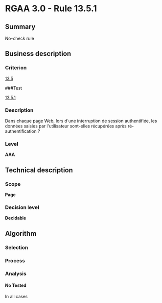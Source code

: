 # RGAA 3.0 -  Rule 13.5.1

## Summary

No-check rule

## Business description

### Criterion

[13.5](http://disic.github.io/rgaa_referentiel_en/RGAA3.0_Criteria_English_version_v1.html#crit-13-5)

###Test

[13.5.1](http://disic.github.io/rgaa_referentiel_en/RGAA3.0_Criteria_English_version_v1.html#test-13-5-1)

### Description

Dans chaque page Web, lors d'une interruption de session authentifi&eacute;e, les donn&eacute;es saisies par l'utilisateur sont-elles r&eacute;cup&eacute;r&eacute;es apr&egrave;s r&eacute;-authentification ?

### Level

**AAA**

## Technical description

### Scope

**Page**

### Decision level

**Decidable**

## Algorithm

### Selection

### Process

### Analysis

#### No Tested 

In all cases




